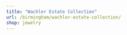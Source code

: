 ```yaml
---
title: "Wachler Estate Collection"
url: /birmingham/wachler-estate-collection/
shop: jewelry
---
```

